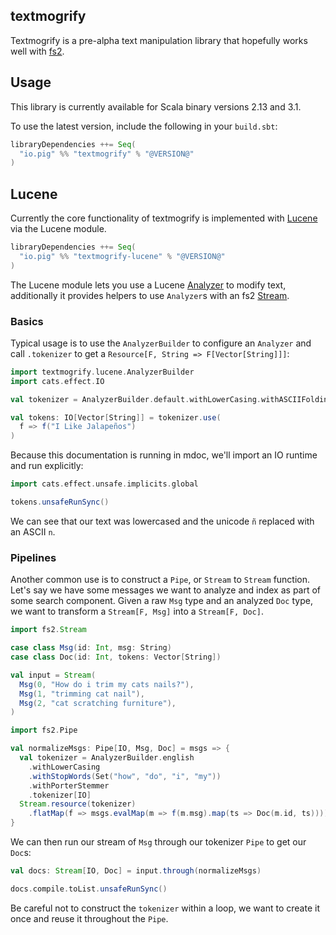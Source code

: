 ## textmogrify

Textmogrify is a pre-alpha text manipulation library that hopefully works well with [fs2][fs2].

## Usage

This library is currently available for Scala binary versions 2.13 and 3.1.

To use the latest version, include the following in your `build.sbt`:

```scala
libraryDependencies ++= Seq(
  "io.pig" %% "textmogrify" % "@VERSION@"
)
```

## Lucene

Currently the core functionality of textmogrify is implemented with [Lucene][lucene] via the Lucene module.

```scala
libraryDependencies ++= Seq(
  "io.pig" %% "textmogrify-lucene" % "@VERSION@"
)
```

The Lucene module lets you use a Lucene [Analyzer][analyzer] to modify text, additionally it provides helpers to use `Analyzer`s with an fs2 [Stream][stream].

### Basics

Typical usage is to use the `AnalyzerBuilder` to configure an `Analyzer` and call `.tokenizer` to get a `Resource[F, String => F[Vector[String]]]`:

```scala mdoc:silent
import textmogrify.lucene.AnalyzerBuilder
import cats.effect.IO

val tokenizer = AnalyzerBuilder.default.withLowerCasing.withASCIIFolding.tokenizer[IO]

val tokens: IO[Vector[String]] = tokenizer.use(
  f => f("I Like Jalapeños")
)
```

Because this documentation is running in mdoc, we'll import an IO runtime and run explicitly:

```scala mdoc
import cats.effect.unsafe.implicits.global

tokens.unsafeRunSync()
```

We can see that our text was lowercased and the unicode `ñ` replaced with an ASCII `n`.


### Pipelines

Another common use is to construct a `Pipe`, or `Stream` to `Stream` function.
Let's say we have some messages we want to analyze and index as part of some search component.
Given a raw `Msg` type and an analyzed `Doc` type, we want to transform a `Stream[F, Msg]` into a `Stream[F, Doc]`.

```scala mdoc:silent
import fs2.Stream

case class Msg(id: Int, msg: String)
case class Doc(id: Int, tokens: Vector[String])

val input = Stream(
  Msg(0, "How do i trim my cats nails?"),
  Msg(1, "trimming cat nail"),
  Msg(2, "cat scratching furniture"),
)
```

```scala mdoc:silent
import fs2.Pipe

val normalizeMsgs: Pipe[IO, Msg, Doc] = msgs => {
  val tokenizer = AnalyzerBuilder.english
    .withLowerCasing
    .withStopWords(Set("how", "do", "i", "my"))
    .withPorterStemmer
    .tokenizer[IO]
  Stream.resource(tokenizer)
    .flatMap(f => msgs.evalMap(m => f(m.msg).map(ts => Doc(m.id, ts))))
}
```

We can then run our stream of `Msg` through our tokenizer `Pipe` to get our `Doc`s:

```scala mdoc:silent
val docs: Stream[IO, Doc] = input.through(normalizeMsgs)
```

```scala mdoc
docs.compile.toList.unsafeRunSync()
```

Be careful not to construct the `tokenizer` within a loop, we want to create it once and reuse it throughout the `Pipe`.


[analyzer]: https://lucene.apache.org/core/9_3_0/core/org/apache/lucene/analysis/Analyzer.html
[fs2]: https://fs2.io
[lucene]: https://lucene.apache.org/
[stream]: https://www.javadoc.io/doc/co.fs2/fs2-docs_2.13/latest/fs2/Stream.html
